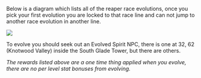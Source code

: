---
---
Below is a diagram which lists all of the reaper race evolutions, once you pick your first evolution you are locked to that race line and can not jump to another race evolution in another line.

![](https://lohcdn.com/images/reaperraces.png)

To evolve you should seek out an Evolved Spirit NPC, there is one at 32, 62 (Knotwood Valley) inside the South Glade Tower, but there are others.

_The rewards listed above are a one time thing applied when you evolve, there are no per level stat bonuses from evolving._